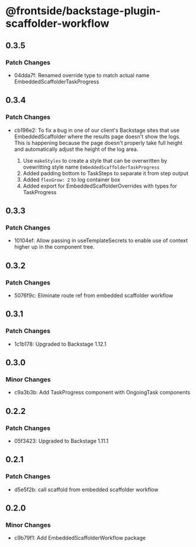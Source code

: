# @frontside/backstage-plugin-scaffolder-workflow

## 0.3.5

### Patch Changes

- 04dda7f: Renamed override type to match actual name EmbeddedScaffolderTaskProgress

## 0.3.4

### Patch Changes

- cb196e2: To fix a bug in one of our client's Backstage sites that use EmbeddedScaffolder where the results page doesn't show the logs. This is happening because the page doesn't properly take full height and automatically adjust the height of the log area.

  1. Use `makeStyles` to create a style that can be overwritten by ovewritting style name `EmbeddedScaffolderTaskProgress`
  2. Added padding bottom to TaskSteps to separate it from step output
  3. Added `flexGrow: 2` to log container box
  4. Added export for EmbeddedScaffolderOverrides with types for TaskProgress

## 0.3.3

### Patch Changes

- 10104ef: Allow passing in useTemplateSecrets to enable use of context higher up in the component tree.

## 0.3.2

### Patch Changes

- 5076f9c: Eliminate route ref from embedded scaffolder workflow

## 0.3.1

### Patch Changes

- 1c1b178: Upgraded to Backstage 1.12.1

## 0.3.0

### Minor Changes

- c9a3b3b: Add TaskProgress component with OngoingTask components

## 0.2.2

### Patch Changes

- 05f3423: Upgraded to Backstage 1.11.1

## 0.2.1

### Patch Changes

- d5e5f2b: call scaffold from embedded scaffolder workflow

## 0.2.0

### Minor Changes

- c9b79f1: Add EmbeddedScaffolderWorkflow package
